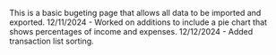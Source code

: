 This is a basic bugeting page that allows all data to be imported and exported.
12/11/2024 - Worked on additions to include a pie chart that shows percentages of income and expenses.
12/12/2024 - Added transaction list sorting. 